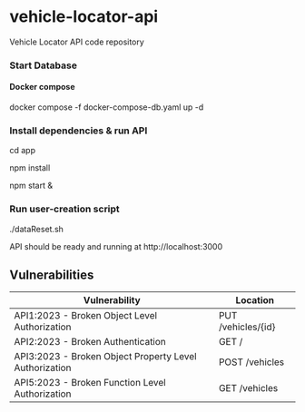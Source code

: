 # vehicle-locator-api
Vehicle Locator API code repository

### Start Database
#### Docker compose
docker compose -f docker-compose-db.yaml up -d

### Install dependencies & run API
cd app

npm install

npm start &

### Run user-creation script
./dataReset.sh

API should be ready and running at http://localhost:3000

## Vulnerabilities

| Vulnerability                                           | Location             |
| ------------------------------------------------------- | -------------------- |
| API1:2023 - Broken Object Level Authorization           | PUT /vehicles/{id}   |
| API2:2023 - Broken Authentication                       | GET /                |
| API3:2023 - Broken Object Property Level Authorization  | POST /vehicles       |
| API5:2023 - Broken Function Level Authorization         | GET /vehicles        |

